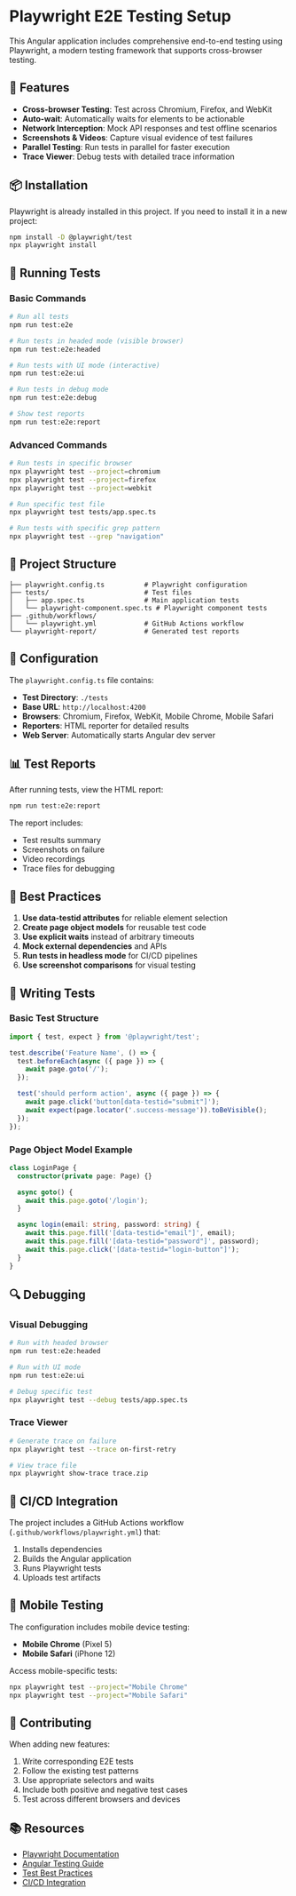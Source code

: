 # Playwright E2E Testing Setup

This Angular application includes comprehensive end-to-end testing using Playwright, a modern testing framework that supports cross-browser testing.

## 🚀 Features

- **Cross-browser Testing**: Test across Chromium, Firefox, and WebKit
- **Auto-wait**: Automatically waits for elements to be actionable
- **Network Interception**: Mock API responses and test offline scenarios
- **Screenshots & Videos**: Capture visual evidence of test failures
- **Parallel Testing**: Run tests in parallel for faster execution
- **Trace Viewer**: Debug tests with detailed trace information

## 📦 Installation

Playwright is already installed in this project. If you need to install it in a new project:

```bash
npm install -D @playwright/test
npx playwright install
```

## 🧪 Running Tests

### Basic Commands

```bash
# Run all tests
npm run test:e2e

# Run tests in headed mode (visible browser)
npm run test:e2e:headed

# Run tests with UI mode (interactive)
npm run test:e2e:ui

# Run tests in debug mode
npm run test:e2e:debug

# Show test reports
npm run test:e2e:report
```

### Advanced Commands

```bash
# Run tests in specific browser
npx playwright test --project=chromium
npx playwright test --project=firefox
npx playwright test --project=webkit

# Run specific test file
npx playwright test tests/app.spec.ts

# Run tests with specific grep pattern
npx playwright test --grep "navigation"
```

## 📁 Project Structure

```
├── playwright.config.ts          # Playwright configuration
├── tests/                        # Test files
│   ├── app.spec.ts               # Main application tests
│   └── playwright-component.spec.ts # Playwright component tests
├── .github/workflows/
│   └── playwright.yml            # GitHub Actions workflow
└── playwright-report/            # Generated test reports
```

## 🔧 Configuration

The `playwright.config.ts` file contains:

- **Test Directory**: `./tests`
- **Base URL**: `http://localhost:4200`
- **Browsers**: Chromium, Firefox, WebKit, Mobile Chrome, Mobile Safari
- **Reporters**: HTML reporter for detailed results
- **Web Server**: Automatically starts Angular dev server

## 📊 Test Reports

After running tests, view the HTML report:

```bash
npm run test:e2e:report
```

The report includes:
- Test results summary
- Screenshots on failure
- Video recordings
- Trace files for debugging

## 🎯 Best Practices

1. **Use data-testid attributes** for reliable element selection
2. **Create page object models** for reusable test code
3. **Use explicit waits** instead of arbitrary timeouts
4. **Mock external dependencies** and APIs
5. **Run tests in headless mode** for CI/CD pipelines
6. **Use screenshot comparisons** for visual testing

## 📝 Writing Tests

### Basic Test Structure

```typescript
import { test, expect } from '@playwright/test';

test.describe('Feature Name', () => {
  test.beforeEach(async ({ page }) => {
    await page.goto('/');
  });

  test('should perform action', async ({ page }) => {
    await page.click('button[data-testid="submit"]');
    await expect(page.locator('.success-message')).toBeVisible();
  });
});
```

### Page Object Model Example

```typescript
class LoginPage {
  constructor(private page: Page) {}

  async goto() {
    await this.page.goto('/login');
  }

  async login(email: string, password: string) {
    await this.page.fill('[data-testid="email"]', email);
    await this.page.fill('[data-testid="password"]', password);
    await this.page.click('[data-testid="login-button"]');
  }
}
```

## 🔍 Debugging

### Visual Debugging

```bash
# Run with headed browser
npm run test:e2e:headed

# Run with UI mode
npm run test:e2e:ui

# Debug specific test
npx playwright test --debug tests/app.spec.ts
```

### Trace Viewer

```bash
# Generate trace on failure
npx playwright test --trace on-first-retry

# View trace file
npx playwright show-trace trace.zip
```

## 🚀 CI/CD Integration

The project includes a GitHub Actions workflow (`.github/workflows/playwright.yml`) that:

1. Installs dependencies
2. Builds the Angular application
3. Runs Playwright tests
4. Uploads test artifacts

## 📱 Mobile Testing

The configuration includes mobile device testing:

- **Mobile Chrome** (Pixel 5)
- **Mobile Safari** (iPhone 12)

Access mobile-specific tests:

```bash
npx playwright test --project="Mobile Chrome"
npx playwright test --project="Mobile Safari"
```

## 🤝 Contributing

When adding new features:

1. Write corresponding E2E tests
2. Follow the existing test patterns
3. Use appropriate selectors and waits
4. Include both positive and negative test cases
5. Test across different browsers and devices

## 📚 Resources

- [Playwright Documentation](https://playwright.dev/docs/intro)
- [Angular Testing Guide](https://angular.io/guide/testing)
- [Test Best Practices](https://playwright.dev/docs/best-practices)
- [CI/CD Integration](https://playwright.dev/docs/ci)
